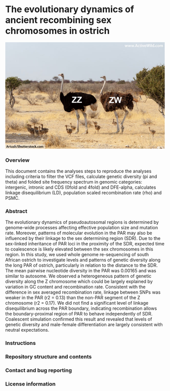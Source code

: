 # The evolutionary dynamics of ancient recombining sex chromosomes in ostrich  


![Image](Ostrich-Male-And-Female.jpg)


### Overview

This document contains the analyses steps to reproduce the analyses 
including criteria to filter the VCF files, calculate genetic diversity (pi and theta) and 
folded site frequency spectrum in genomic categories: intergenic, intronic and CDS (0fold and 4fold) and DFE-alpha, 
calculates linkage disequilibrium (LD), population scaled recombination rate (rho) and PSMC.

### Abstract 

The evolutionary dynamics of pseudoautosomal regions is determined by genome-wide processes affecting effective population size and mutation rate. Moreover, patterns of molecular evolution in the PAR may also be influenced by their linkage to the sex determining region (SDR). Due to the sex-linked inheritance of PAR loci in the proximity of the SDR, expected time to coalescence is likely elevated between the sex chromosomes in this region. In this study, we used whole genome re-sequencing of south African ostrich to investigate levels and patterns of genetic diversity along the long PAR of ostrich, particularly in relation to the distance to the SDR. The mean pairwise nucleotide diversity in the PAR was 0.00165 and was similar to autosome. We observed a heterogeneous pattern of genetic diversity along the Z chromosome which could be largely explained by variation in GC content and recombination rate. Consistent with the difference in sex averaged recombination rate, linkage between SNPs was weaker in the PAR (r2 = 0.13) than the non-PAR segment of the Z chromosome (r2 = 0.17). We did not find a significant level of linkage disequilibrium across the PAR boundary, indicating recombination allows the boundary-proximal region of PAR to behave independently of SDR. Coalescent simulation confirmed this result and revealed that levels of genetic diversity and male-female differentiation are largely consistent with neutral expectations. 

### Instructions


### Repository structure and contents


### Contact and bug reporting

### License information






